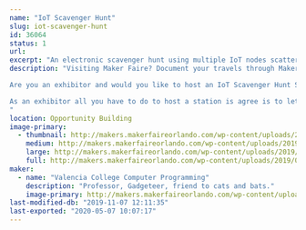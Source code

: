 ```yaml
---
name: "IoT Scavenger Hunt"
slug: iot-scavenger-hunt
id: 36064
status: 1
url: 
excerpt: "An electronic scavenger hunt using multiple IoT nodes scattered throughout Maker Faire. "
description: "Visiting Maker Faire? Document your travels through Maker Faire by entering your secret code on the IoT node at each participating exhibit.  Track your progress and compete to visit more exhibits than your friends in a set period of time.  Win swag and get a certificate mapping your participation.

Are you an exhibitor and would you like to host an IoT Scavenger Hunt Station?

As an exhibitor all you have to do to host a station is agree is to let us put the station somewhere in your booth accessible to the public, and let us plug it into your power strip.   We're hoping that the Scavenger Hunt will encourage folks to roam more widely around Maker Faire, and bring them into contact with more exhibitors.
"
location: Opportunity Building
image-primary:
  - thumbnail: http://makers.makerfaireorlando.com/wp-content/uploads/2019/09/new_box-1-150x150.jpg
    medium: http://makers.makerfaireorlando.com/wp-content/uploads/2019/09/new_box-1-225x300.jpg
    large: http://makers.makerfaireorlando.com/wp-content/uploads/2019/09/new_box-1.jpg
    full: http://makers.makerfaireorlando.com/wp-content/uploads/2019/09/new_box-1.jpg
maker:
  - name: "Valencia College Computer Programming"
    description: "Professor, Gadgeteer, friend to cats and bats."
    image-primary: http://makers.makerfaireorlando.com/wp-content/uploads/2015/06/trailer_park_computers_greenie_and_gaz-1024x612.jpg
last-modified-db: "2019-11-07 12:11:35"
last-exported: "2020-05-07 10:07:17"
---
```

